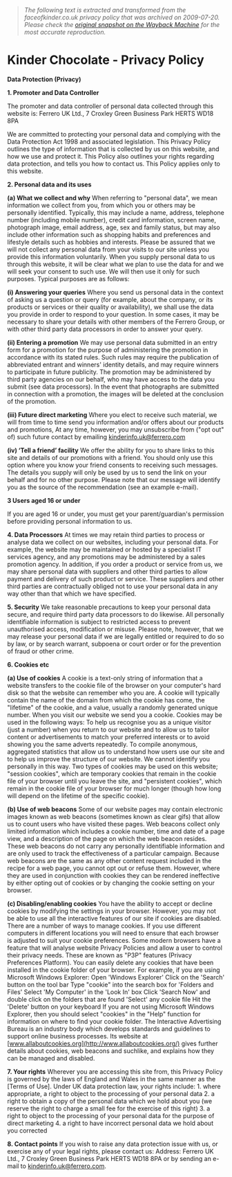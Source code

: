 > *The following text is extracted and transformed from the faceofkinder.co.uk privacy policy that was archived on 2009-07-20. Please check the [original snapshot on the Wayback Machine](https://web.archive.org/web/20090720073447id_/http%3A//www.faceofkinder.co.uk/privacy.aspx) for the most accurate reproduction.*

# Kinder Chocolate - Privacy Policy

**Data Protection (Privacy)**

**1\. Promoter and Data Controller**

The promoter and data controller of personal data collected through this website is: Ferrero UK Ltd., 7 Croxley Green Business Park HERTS WD18 8PA 

We are committed to protecting your personal data and complying with the Data Protection Act 1998 and associated legislation. This Privacy Policy outlines the type of information that is collected by us on this website, and how we use and protect it. This Policy also outlines your rights regarding data protection, and tells you how to contact us. This Policy applies only to this website. 

**2\. Personal data and its uses**

**(a) What we collect and why** When referring to "personal data", we mean information we collect from you, from which you or others may be personally identified. Typically, this may include a name, address, telephone number (including mobile number), credit card information, screen name, photograph image, email address, age, sex and family status, but may also include other information such as shopping habits and preferences and lifestyle details such as hobbies and interests. Please be assured that we will not collect any personal data from your visits to our site unless you provide this information voluntarily. When you supply personal data to us through this website, it will be clear what we plan to use the data for and we will seek your consent to such use. We will then use it only for such purposes. Typical purposes are as follows: 

**(i) Answering your queries** Where you send us personal data in the context of asking us a question or query (for example, about the company, or its products or services or their quality or availability), we shall use the data you provide in order to respond to your question. In some cases, it may be necessary to share your details with other members of the Ferrero Group, or with other third party data processors in order to answer your query. 

**(ii) Entering a promotion** We may use personal data submitted in an entry form for a promotion for the purpose of administering the promotion in accordance with its stated rules. Such rules may require the publication of abbreviated entrant and winners' identity details, and may require winners to participate in future publicity. The promotion may be administered by third party agencies on our behalf, who may have access to the data you submit (see data processors). In the event that photographs are submitted in connection with a promotion, the images will be deleted at the conclusion of the promotion. 

**(iii) Future direct marketing** Where you elect to receive such material, we will from time to time send you information and/or offers about our products and promotions, At any time, however, you may unsubscribe from ("opt out" of) such future contact by emailing [kinderinfo.uk@ferrero.com](mailto:kinderinfo.uk@ferrero.com)

**(iv) ‘Tell a friend’ facility** We offer the ability for you to share links to this site and details of our promotions with a friend. You should only use this option where you know your friend consents to receiving such messages. The details you supply will only be used by us to send the link on your behalf and for no other purpose. Please note that our message will identify you as the source of the recommendation (see an example e-mail).

**3 Users aged 16 or under**

If you are aged 16 or under, you must get your parent/guardian's permission before providing personal information to us. 

**4\. Data Processors** At times we may retain third parties to process or analyse data we collect on our websites, including your personal data. For example, the website may be maintained or hosted by a specialist IT services agency, and any promotions may be administered by a sales promotion agency. In addition, if you order a product or service from us, we may share personal data with suppliers and other third parties to allow payment and delivery of such product or service. These suppliers and other third parties are contractually obliged not to use your personal data in any way other than that which we have specified. 

**5\. Security** We take reasonable precautions to keep your personal data secure, and require third party data processors to do likewise. All personally identifiable information is subject to restricted access to prevent unauthorised access, modification or misuse. Please note, however, that we may release your personal data if we are legally entitled or required to do so by law, or by search warrant, subpoena or court order or for the prevention of fraud or other crime. 

**6\. Cookies etc**

**(a) Use of cookies** A cookie is a text-only string of information that a website transfers to the cookie file of the browser on your computer's hard disk so that the website can remember who you are. A cookie will typically contain the name of the domain from which the cookie has come, the "lifetime" of the cookie, and a value, usually a randomly generated unique number. When you visit our website we send you a cookie. Cookies may be used in the following ways: To help us recognise you as a unique visitor (just a number) when you return to our website and to allow us to tailor content or advertisements to match your preferred interests or to avoid showing you the same adverts repeatedly. To compile anonymous, aggregated statistics that allow us to understand how users use our site and to help us improve the structure of our website. We cannot identify you personally in this way. Two types of cookies may be used on this website; "session cookies", which are temporary cookies that remain in the cookie file of your browser until you leave the site, and "persistent cookies", which remain in the cookie file of your browser for much longer (though how long will depend on the lifetime of the specific cookie). 

**(b) Use of web beacons** Some of our website pages may contain electronic images known as web beacons (sometimes known as clear gifs) that allow us to count users who have visited these pages. Web beacons collect only limited information which includes a cookie number, time and date of a page view, and a description of the page on which the web beacon resides. These web beacons do not carry any personally identifiable information and are only used to track the effectiveness of a particular campaign. Because web beacons are the same as any other content request included in the recipe for a web page, you cannot opt out or refuse them. However, where they are used in conjunction with cookies they can be rendered ineffective by either opting out of cookies or by changing the cookie setting on your browser. 

**(c) Disabling/enabling cookies** You have the ability to accept or decline cookies by modifying the settings in your browser. However, you may not be able to use all the interactive features of our site if cookies are disabled. There are a number of ways to manage cookies. If you use different computers in different locations you will need to ensure that each browser is adjusted to suit your cookie preferences. Some modern browsers have a feature that will analyse website Privacy Policies and allow a user to control their privacy needs. These are known as "P3P" features (Privacy Preferences Platform). You can easily delete any cookies that have been installed in the cookie folder of your browser. For example, if you are using Microsoft Windows Explorer: Open 'Windows Explorer' Click on the 'Search' button on the tool bar Type "cookie" into the search box for 'Folders and Files' Select 'My Computer' in the 'Look In' box Click 'Search Now' and double click on the folders that are found 'Select' any cookie file Hit the 'Delete' button on your keyboard If you are not using Microsoft Windows Explorer, then you should select "cookies" in the "Help" function for information on where to find your cookie folder. The Interactive Advertising Bureau is an industry body which develops standards and guidelines to support online business processes. Its website at [www.allaboutcookies.org](http://www.allaboutcookies.org/) gives further details about cookies, web beacons and suchlike, and explains how they can be managed and disabled. 

**7\. Your rights** Wherever you are accessing this site from, this Privacy Policy is governed by the laws of England and Wales in the same manner as the [Terms of Use]. Under UK data protection law, your rights include: 1. where appropriate, a right to object to the processing of your personal data 2. a right to obtain a copy of the personal data which we hold about you (we reserve the right to charge a small fee for the exercise of this right) 3. a right to object to the processing of your personal data for the purpose of direct marketing 4. a right to have incorrect personal data we hold about you corrected 

**8\. Contact points** If you wish to raise any data protection issue with us, or exercise any of your legal rights, please contact us: Address: Ferrero UK Ltd., 7 Croxley Green Business Park HERTS WD18 8PA or by sending an e-mail to [kinderinfo.uk@ferrero.com](mailto:kinderinfo.uk@ferrero.com?subject=New%20FAQ).
